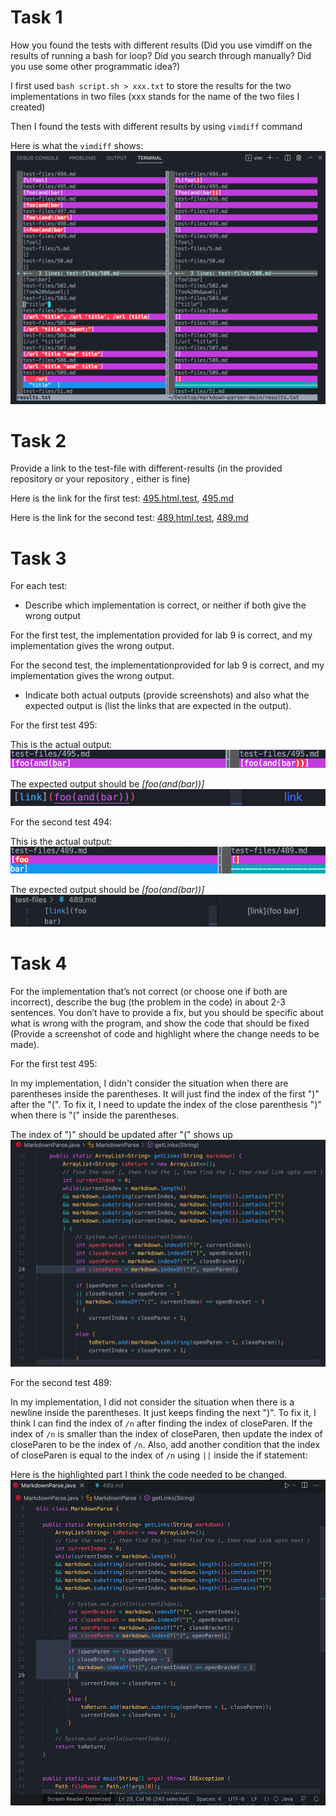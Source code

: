 # Task 1

How you found the tests with different results (Did you use vimdiff on the results 
of running a bash for loop? Did you search through manually? Did you use some other 
programmatic idea?)


I first used `bash script.sh > xxx.txt` to store the results for the two implementations
in two files (xxx stands for the name of the two files I created)

Then I found the tests with different results by using `vimdiff` command

Here is what the `vimdiff` shows:
![viewdiff](viewdiff.png)


# Task 2

Provide a link to the test-file with different-results (in the provided repository or 
your repository , either is fine)


Here is the link for the first test: [495.html.test](https://github.com/kec020/markdown-parser/blob/main/test-files/495.html.test), [495.md](https://github.com/kec020/markdown-parser/blob/main/test-files/495.md)

Here is the link for the second test: [489.html.test](https://github.com/kec020/markdown-parser/blob/main/test-files/489.html.test), [489.md](https://github.com/kec020/markdown-parser/blob/main/test-files/489.md)


# Task 3

For each test:

- Describe which implementation is correct, or neither if both give the wrong output

For the first test, the implementation provided for lab 9 is correct, and my implementation 
gives the wrong output.

For the second test, the implementationprovided for lab 9 is correct, and my implementation 
gives the wrong output.


- Indicate both actual outputs (provide screenshots) and also what the expected output 
is (list the links that are expected in the output).

For the first test 495:

This is the actual output:
![test495](test495.png)

The expected output should be *[foo(and(bar))]*
![expected495](expected495.png)


For the second test 494:

This is the actual output:
![test509](test489.png)

The expected output should be *[foo(and(bar))]*
![expected509](expected489.png)



# Task 4
For the implementation that’s not correct (or choose one if both are incorrect), 
describe the bug (the problem in the code) in about 2-3 sentences. You don’t have to 
provide a fix, but you should be specific about what is wrong with the program, and 
show the code that should be fixed (Provide a screenshot of code and highlight where 
the change needs to be made).

For the first test 495:

In my implementation, I didn't consider the situation when there are parentheses 
inside the parentheses. It will just find the index of the first ")" after the "(".
To fix it, I need to update the index of the close parenthesis ")" when there is "(" 
inside the parentheses.

The index of ")" should be updated after "(" shows up
![test495change](test495change.png)


For the second test 489:

In my implementation, I did not consider the situation when there is a newline inside
the parentheses. It just keeps finding the next ")". To fix it, I think I can find the 
index of `/n` after finding the index of closeParen. If the index of `/n` is smaller than
the index of closeParen, then update the index of closeParen to be the index of `/n`. Also,
add another condition that the index of closeParen is equal to the index of `/n` using `||` inside the if statement: 

Here is the highlighted part I think the code needed to be changed.
![test89change](test489change.png)